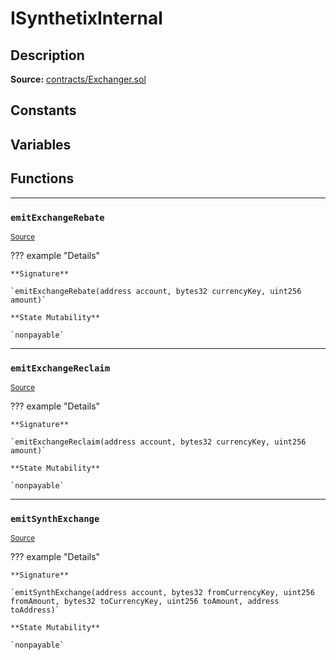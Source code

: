 # ISynthetixInternal

## Description


**Source:** [contracts/Exchanger.sol](https://github.com/Synthetixio/synthetix/tree/develop/contracts/Exchanger.sol)

## Constants

## Variables

## Functions


---
### `emitExchangeRebate`

<sub>[Source](https://github.com/Synthetixio/synthetix/tree/develop/contracts/Exchanger.sol#L38)</sub>



??? example "Details"

    **Signature**

    `emitExchangeRebate(address account, bytes32 currencyKey, uint256 amount)`

    **State Mutability**

    `nonpayable`


---
### `emitExchangeReclaim`

<sub>[Source](https://github.com/Synthetixio/synthetix/tree/develop/contracts/Exchanger.sol#L32)</sub>



??? example "Details"

    **Signature**

    `emitExchangeReclaim(address account, bytes32 currencyKey, uint256 amount)`

    **State Mutability**

    `nonpayable`


---
### `emitSynthExchange`

<sub>[Source](https://github.com/Synthetixio/synthetix/tree/develop/contracts/Exchanger.sol#L23)</sub>



??? example "Details"

    **Signature**

    `emitSynthExchange(address account, bytes32 fromCurrencyKey, uint256 fromAmount, bytes32 toCurrencyKey, uint256 toAmount, address toAddress)`

    **State Mutability**

    `nonpayable`

